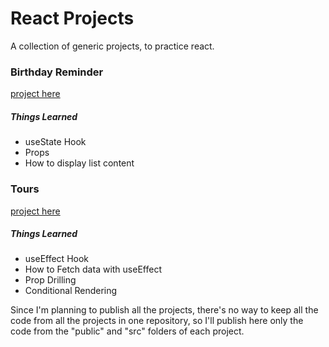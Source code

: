# React Projects

A collection of generic projects, to practice react.

### Birthday Reminder

[project here](https://react-project-1-birthday.netlify.app/)

##### Things Learned

- useState Hook
- Props
- How to display list content

### Tours

[project here](https://react-tours-2.netlify.app/)

##### Things Learned

- useEffect Hook
- How to Fetch data with useEffect
- Prop Drilling
- Conditional Rendering

Since I'm planning to publish all the projects, there's no way to keep all the code from all the projects in one repository, so I'll publish here only the code from the "public" and "src" folders of each project.
